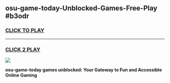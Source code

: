 
## osu-game-today-Unblocked-Games-Free-Play #b3odr
<h3>
<a href="https://us.freeplayer.one?title=osu-game-today&ref=9M">CLICK TO PLAY</a></h3>
<hr>

<h3>
<a href="https://us.freeplayer.one?title=osu-game-today&ref=9M">CLICK 2 PLAY</a>
  
</h3>

<a href="https://us.freeplayer.one?title=osu-game-today&ref=9M"><img src="https://clearcache.store/games.png"></a>


**osu-game-today games unblocked: Your Gateway to Fun and Accessible Online Gaming**
